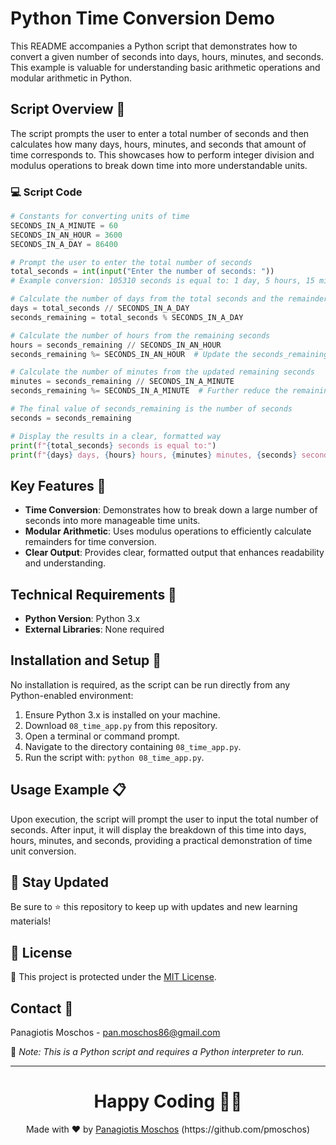 
# Python Time Conversion Demo

This README accompanies a Python script that demonstrates how to convert a given number of seconds into days, hours, minutes, and seconds. This example is valuable for understanding basic arithmetic operations and modular arithmetic in Python.

## Script Overview 📘

The script prompts the user to enter a total number of seconds and then calculates how many days, hours, minutes, and seconds that amount of time corresponds to. This showcases how to perform integer division and modulus operations to break down time into more understandable units.

### :computer: Script Code

```python
# Constants for converting units of time
SECONDS_IN_A_MINUTE = 60
SECONDS_IN_AN_HOUR = 3600
SECONDS_IN_A_DAY = 86400

# Prompt the user to enter the total number of seconds
total_seconds = int(input("Enter the number of seconds: "))
# Example conversion: 105310 seconds is equal to: 1 day, 5 hours, 15 minutes, 10 seconds

# Calculate the number of days from the total seconds and the remainder
days = total_seconds // SECONDS_IN_A_DAY
seconds_remaining = total_seconds % SECONDS_IN_A_DAY

# Calculate the number of hours from the remaining seconds
hours = seconds_remaining // SECONDS_IN_AN_HOUR
seconds_remaining %= SECONDS_IN_AN_HOUR  # Update the seconds_remaining by applying modulus

# Calculate the number of minutes from the updated remaining seconds
minutes = seconds_remaining // SECONDS_IN_A_MINUTE
seconds_remaining %= SECONDS_IN_A_MINUTE  # Further reduce the remaining seconds

# The final value of seconds_remaining is the number of seconds
seconds = seconds_remaining

# Display the results in a clear, formatted way
print(f"{total_seconds} seconds is equal to:")
print(f"{days} days, {hours} hours, {minutes} minutes, {seconds} seconds")
```

## Key Features 🌟

- **Time Conversion**: Demonstrates how to break down a large number of seconds into more manageable time units.
- **Modular Arithmetic**: Uses modulus operations to efficiently calculate remainders for time conversion.
- **Clear Output**: Provides clear, formatted output that enhances readability and understanding.

## Technical Requirements 🔧

- **Python Version**: Python 3.x
- **External Libraries**: None required

## Installation and Setup 🚀

No installation is required, as the script can be run directly from any Python-enabled environment:
1. Ensure Python 3.x is installed on your machine.
2. Download `08_time_app.py` from this repository.
3. Open a terminal or command prompt.
4. Navigate to the directory containing `08_time_app.py`.
5. Run the script with: `python 08_time_app.py`.

## Usage Example 📋

Upon execution, the script will prompt the user to input the total number of seconds. After input, it will display the breakdown of this time into days, hours, minutes, and seconds, providing a practical demonstration of time unit conversion.

## 📢 Stay Updated
Be sure to ⭐ this repository to keep up with updates and new learning materials!

## 📄 License
🔐 This project is protected under the [MIT License](https://mit-license.org/).

## Contact 📧
Panagiotis Moschos - pan.moschos86@gmail.com

🔗 *Note: This is a Python script and requires a Python interpreter to run.*

---
<h1 align=center>Happy Coding 👨‍💻 </h1>

<p align="center">
  Made with ❤️ by 
  <a href="https://www.linkedin.com/in/panagiotis-moschos" target="_blank">
  Panagiotis Moschos</a> (https://github.com/pmoschos)
</p>
